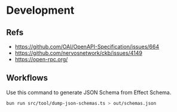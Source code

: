 # Development

## Refs

- https://github.com/OAI/OpenAPI-Specification/issues/664
- https://github.com/nervosnetwork/ckb/issues/4149
- https://open-rpc.org/

## Workflows

Use this command to generate JSON Schema from Effect Schema.

```bash
bun run src/tool/dump-json-schemas.ts > out/schemas.json
```
